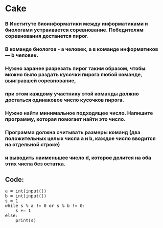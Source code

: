 # Cake

### В Институте биоинформатики между информатиками и биологами устраивается соревнование. Победителям соревнования достанется пирог.
### В команде биологов - a человек, а в команде информатиков — b человек.
### Нужно заранее разрезать пирог таким образом, чтобы можно было раздать кусочки пирога любой команде, выигравшей соревнование,
### при этом каждому участнику этой команды должно достаться одинаковое число кусочков пирога.
### Нужно найти минимальное подходящее число. Напишите программу, которая помогает найти это число.
### Программа должна считывать размеры команд (два положительных целых числа a и b, каждое число вводится на отдельной строке)
### и выводить наименьшее число d, которое делится на оба этих числа без остатка.

## Code:

<pre>
a = int(input())
b = int(input())
s = 1
while s % a != 0 or s % b != 0:
    s += 1
else:
    print(s)
